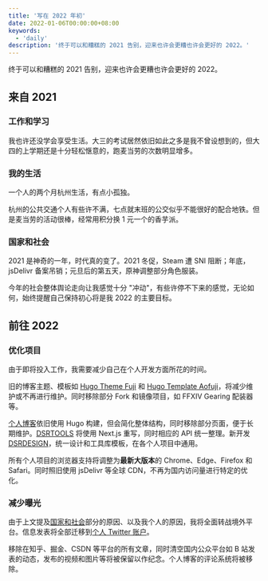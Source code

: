```yaml
---
title: '写在 2022 年初'
date: 2022-01-06T00:00:00+08:00
keywords:
  - 'daily'
description: '终于可以和糟糕的 2021 告别，迎来也许会更糟也许会更好的 2022。'
---
```


终于可以和糟糕的 2021 告别，迎来也许会更糟也许会更好的 2022。

<!--more-->

## 来自 2021

### 工作和学习

我也许还没学会享受生活。大三的考试居然依旧如此之多是我不曾设想到的，但大四的上学期还是十分轻松惬意的，跑麦当劳的次数明显增多。

### 我的生活

一个人的两个月杭州生活，有点小孤独。

杭州的公共交通个人有些许不满，七点就末班的公交似乎不能很好的配合地铁。但是麦当劳的活动很棒，经常用积分换 1 元一个的香芋派。

### 国家和社会

2021 是神奇的一年，时代真的变了。2021 冬促，Steam 遭 SNI 阻断；年底，jsDelivr 备案吊销；元旦后的第五天，原神调整部分角色服装。

今年的社会整体舆论走向让我感觉十分 "冲动"，有些许停不下来的感觉，无论如何，始终提醒自己保持初心将是我 2022 的主要目标。

## 前往 2022

### 优化项目

由于即将投入工作，我需要减少自己在个人开发方面所花的时间。

旧的博客主题、模板如 [Hugo Theme Fuji](https://github.com/dsrkafuu/hugo-theme-fuji) 和 [Hugo Template Aofuji](https://github.com/dsrkafuu/hugo-template-aofuji)，将减少维护或不再进行维护。同时移除部分 Fork 和镜像项目，如 FFXIV Gearing 配装器等。

[个人博客](https://blog.dsrkafuu.net)依旧使用 Hugo 构建，但会简化整体结构，同时移除部分页面，便于长期维护。[DSRTOOLS](https://tools.dsrkafuu.net) 将使用 Next.js 重写，同时相应的 API 统一整理。新开发 [DSRDESIGN](https://design.dsrkafuu.net)，统一设计和工具库模板，在各个人项目中通用。

所有个人项目的浏览器支持将调整为**最新大版本**的 Chrome、Edge、Firefox 和 Safari。同时照旧使用 jsDelivr 等全球 CDN，不再为国内访问量进行特定的优化。

### 减少曝光

由于上文提及[国家和社会](#国家和社会)部分的原因、以及我个人的原因，我将全面转战境外平台。信息发表将全部迁移到[个人 Twitter 账户](https://twitter.com/dsrkafuu)。

移除在知乎、掘金、CSDN 等平台的所有文章，同时清空国内公众平台如 B 站发表的动态，发布的视频和图片等将被保留以作纪念。个人博客的评论系统将被移除。
